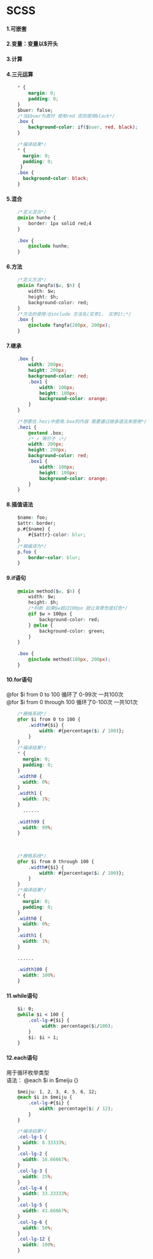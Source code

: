 # SCSS

#### 1.可嵌套

#### 2.变量：变量以$开头

#### 3.计算

#### 4.三元运算
```css
	* {
		margin: 0;
		padding: 0;
	}	
	$buer: false;
	/*当$buer为真时 使用red 否则使用black*/
	.box {
		background-color: if($buer, red, black);
	}
	
	/*编译结果*/
	* {
	  margin: 0;
	  padding: 0; 
	 }	
	.box {
	  background-color: black; 
	}
```

#### 5.混合
```css
	/*定义混合*/
	@mixin hunhe {
		border: 1px solid red;4	
	}
	
	.box {
		@include hunhe;
	}
```

#### 6.方法
```css
	/*定义方法*/
	@mixin fangfa($w, $h) {
		width: $w;
		height: $h;
		background-color: red;
	}
	/*方法的使用:@include 方法名(实参1， 实参2);*/
	.box {
		@include fangfa(200px, 200px);
	}

```

#### 7.继承

```css
	.box {
		width: 200px;
		height: 200px;
		background-color: red;
		.box1 {
			width: 100px;
			height: 100px;
			background-color: orange;
		}
	}
	
	/*想要在.hezi中使用.box的内容 需要通过继承语法来使用*/
	.hezi {
		@extend .box; 
		/* ↑ 等价于 ↓*/
		width: 200px;
		height: 200px;
		background-color: red;
		.box1 {
			width: 100px;
			height: 100px;
			background-color: orange;
		}	
	}
```

#### 8.插值语法
```css
	$name: foo;
	$attr: border;
	p.#{$name} {
		#{$attr}-color: blur;
	}
	/*被编译为*/
	p.foo {
		border-color: blur;
	}
```

#### 9.if语句
```css
	@mixin method($w, $h) {
		width: $w;
		height: $h;
		/*判断 如果$w超过100px 就让背景色是红色*/
		@if $w > 100px {
			background-color: red;
		} @else {
			background-color: green;
		}
	}
	
	.box {
		@include method(100px, 200px);
	}
```

#### 10.for语句

@for $i from 0 to 100  循环了 0-99次 一共100次<br>
@for $i from 0 through 100  循环了0-100次 一共101次

```css
	/*栅格系统*/
	@for $i from 0 to 100 {
		.width#{$i} {
			width: #{percentage($i / 100)};
		}
	}
	/*编译结果*/
	* {
	  margin: 0;
	  padding: 0; 
	}
	.width0 {
	  width: 0%; 
	}
	.width1 {
	  width: 1%; 
	}  
	  ......
	
	.width99 {
	  width: 99%; 
	} 	
	
	
	
	/*栅格系统*/
	@for $i from 0 through 100 {
		.width#{$i} {
			width: #{percentage($i / 100)};
		}	
	}
	/*编译结果*/
	* {
	  margin: 0;
	  padding: 0; 
	}	
	.width0 {
	  width: 0%; 
	}	
	.width1 {
	  width: 1%; 
	}
	 
	......
	 
	.width100 {
	  width: 100%; 
	}  
```


#### 11.while语句
```css
	$i: 0;
	@while $i < 100 {		
		.col-lg-#{$i} {
			 width: percentage($i/100);
		}	
		$i: $i + 1;
	}
```

#### 12.each语句

用于循环枚举类型<br>
语法： @each $i in $meiju {}

```css
	$meiju: 1, 2, 3, 4, 5, 6, 12;	
	@each $i in $meiju {
		.col-lg-#{$i} {
			width: percentage($i / 12);
		}
	}

	/*编译结果*/
	.col-lg-1 {
	  width: 8.33333%; 
	}
	.col-lg-2 {
	  width: 16.66667%;
	}
	.col-lg-3 {
	  width: 25%;
	}	
	.col-lg-4 {
	  width: 33.33333%;
	}	
	.col-lg-5 {
	  width: 41.66667%; 
	}	
	.col-lg-6 {
	  width: 50%; 
	}	
	.col-lg-12 {
	  width: 100%; 
	} 
```


